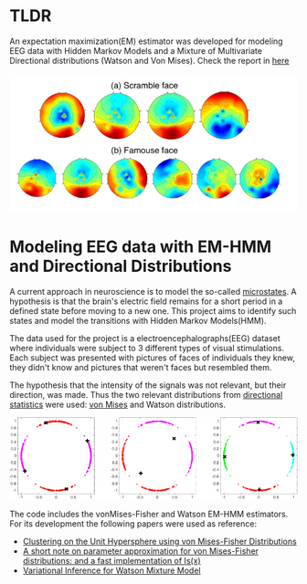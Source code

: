 # TLDR
An expectation maximization(EM) estimator was developed for modeling EEG data with Hidden Markov Models and a Mixture of Multivariate Directional distributions (Watson and Von Mises). Check the report in [here](https://arturoarranz.com/uploads/modeling_eeg_watson_dist.pdf)

![](./assets/eeg.png)

# Modeling EEG data with EM-HMM and Directional Distributions

A current approach in neuroscience is to model the so-called [microstates](https://en.wikipedia.org/wiki/EEG_microstates). A hypothesis is that the brain's electric field remains for a short period in a defined state before moving to a new one. This project aims to identify such states and model the transitions with Hidden Markov Models(HMM).

The data used for the project is a electroencephalographs(EEG) dataset where individuals were subject to 3 different types of visual stimulations. Each subject was presented with pictures of faces of individuals they knew, they didn't know and pictures that weren't faces but resembled them.

The hypothesis that the intensity of the signals was not relevant, but their direction, was made. Thus the two relevant distributions from [directional statistics](https://en.wikipedia.org/wiki/Directional_statistics) were used: [von Mises](https://en.wikipedia.org/wiki/Von_Mises_distribution) and Watson distributions. 

![](./assets/directional_distribution.png)

The code includes the vonMises-Fisher and Watson EM-HMM estimators. For its development the following papers were used as reference:
- [Clustering on the Unit Hypersphere using von Mises-Fisher Distributions](https://www.jmlr.org/papers/volume6/banerjee05a/banerjee05a.pdf)
- [A short note on parameter approximation for von Mises-Fisher distributions:
and a fast implementation of Is(x)](https://link.springer.com/article/10.1007/s00180-011-0232-x)
- [Variational Inference for Watson Mixture Model](https://pubmed.ncbi.nlm.nih.gov/26571512/)
